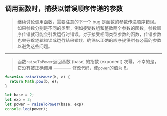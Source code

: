 ## 调用函数时，捕获以错误顺序传递的参数

> 继续讨论调用函数，需要注意的下一个 bug 是函数的参数传递顺序错误。 如果参数分别是不同的类型，例如接受数组和整数两个参数的函数，参数顺序传错就可能会引发运行时错误。对于接受相同类型参数的函数，传错参数也会导致逻辑错误或运行结果错误。确保以正确的顺序提供所有必需的参数以避免这些问题。

---

> 函数`raiseToPower`返回基数 (base) 的指数 (exponent) 次幂。不幸的是，它没有被正确调用 ———— 修改代码，使`power`的值为 8。

```js
function raiseToPower(b, e) {
  return Math.pow(b, e);
}

let base = 2;
let exp = 3;
let power = raiseToPower(base, exp);
console.log(power);
```

